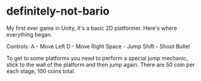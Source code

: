 # definitely-not-bario
My first ever game in Unity, it's a basic 2D platformer. Here's where everything began.

Controls:
A - Move Left
D - Move Right 
Space - Jump
Shift - Shoot Bullet

To get to some platforms you need to perform a special jump mechanic, stick to the wall of the platform and then jump again.
There are 50 coin per each stage, 100 coins total.
